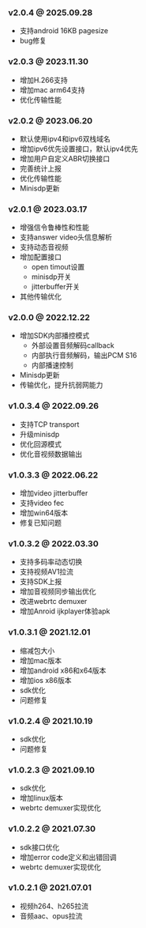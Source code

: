 ### v2.0.4 @ 2025.09.28

- 支持android 16KB pagesize
- bug修复

### v2.0.3 @ 2023.11.30

- 增加H.266支持
- 增加mac arm64支持
- 优化传输性能

### v2.0.2 @ 2023.06.20

- 默认使用ipv4和ipv6双栈域名
- 增加ipv6优先设置接口，默认ipv4优先
- 增加用户自定义ABR切换接口
- 完善统计上报
- 优化传输性能
- Minisdp更新

### v2.0.1 @ 2023.03.17

- 增强信令鲁棒性和性能
- 支持answer video头信息解析
- 支持动态音视频
- 增加配置接口
  - open timout设置
  - minisdp开关
  - jitterbuffer开关
- 其他传输优化

### v2.0.0 @ 2022.12.22

- 增加SDK内部播控模式
  - 外部设置音频解码callback
  - 内部执行音频解码，输出PCM S16
  - 内部播速控制
- Minisdp更新
- 传输优化，提升抗弱网能力

### v1.0.3.4 @ 2022.09.26

- 支持TCP transport
- 升级minisdp
- 优化回源模式
- 优化音视频数据输出

### v1.0.3.3 @ 2022.06.22
- 增加video jitterbuffer
- 支持video fec
- 增加win64版本
- 修复已知问题

### v1.0.3.2 @ 2022.03.30
- 支持多码率动态切换
- 支持视频AV1拉流
- 支持SDK上报
- 增加音视频同步输出优化
- 改进webrtc demuxer
- 增加Anroid ijkplayer体验apk

### v1.0.3.1 @ 2021.12.01
- 缩减包大小
- 增加mac版本
- 增加android x86和x64版本
- 增加ios x86版本
- sdk优化
- 问题修复

### v1.0.2.4 @ 2021.10.19
- sdk优化
- 问题修复

### v1.0.2.3 @ 2021.09.10
- sdk优化
- 增加linux版本
- webrtc demuxer实现优化

### v1.0.2.2 @ 2021.07.30
- sdk接口优化
- 增加error code定义和出错回调
- webrtc demuxer实现优化

### v1.0.2.1 @ 2021.07.01
- 视频h264、h265拉流
- 音频aac、opus拉流
